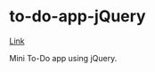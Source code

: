 # to-do-app-jQuery

[Link](https://serhii12.github.io/to-do-app-jQuery/)

Mini To-Do app using jQuery.
